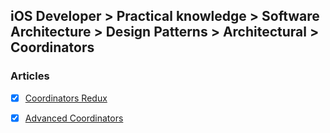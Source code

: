 ## iOS Developer > Practical knowledge > Software Architecture > Design Patterns > Architectural > Coordinators

### Articles
- [X] [Coordinators Redux](http://khanlou.com/2015/10/coordinators-redux/)
- [X] [Advanced Coordinators](http://khanlou.com/tag/advanced-coordinators/)


